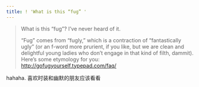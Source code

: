 ```yaml
---
title: ! 'What is this “fug” '
---
```


<blockquote>
  <p>What is this &#8220;fug&#8221;? I&#8217;ve never heard of it.</p>
  
  <p>&#8220;Fug&#8221; comes from &#8220;fugly,&#8221; which is a contraction of &#8220;fantastically ugly&#8221; (or an f-word more prurient, if you like, but we are clean and delightful young ladies who don&#8217;t engage in that kind of filth, dammit).
  Here&#8217;s some etymology for you:
  <a href="http://gofugyourself.typepad.com/faq/">http://gofugyourself.typepad.com/faq/</a></p>
</blockquote>

<p>hahaha. 喜欢时装和幽默的朋友应该看看</p>
